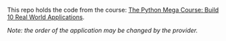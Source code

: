 This repo holds the code from the course: [The Python Mega Course: Build 10 Real World Applications](https://www.udemy.com/course/the-python-mega-course/).

*Note: the order of the application may be changed by the provider.*


